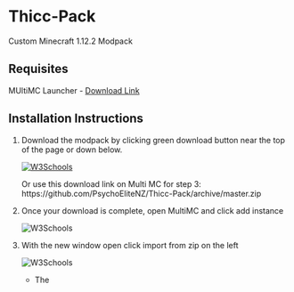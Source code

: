 # Thicc-Pack
Custom Minecraft 1.12.2 Modpack
## Requisites
MUltiMC Launcher - [Download Link](https://multimc.org/#Download)

## Installation Instructions
1. Download the modpack by clicking green download button near the top of the page or down below.
    <p><a href="https://github.com/PsychoEliteNZ/Thicc-Pack/archive/master.zip"><img border="0" alt="W3Schools" src="https://i.imgur.com/OWChfrV.png"></a></p>
    Or use this download link on Multi MC for step 3: https://github.com/PsychoEliteNZ/Thicc-Pack/archive/master.zip

2. Once your download is complete, open MultiMC and click add instance
    <p><img border="0" alt="W3Schools" src="https://i.imgur.com/BSbmFue.png"></p>

3. With the new window open click import from zip on the left
    </p><img border="0" alt="W3Schools" src="https://i.imgur.com/7whuSr7.png"></p>
    
    * The
